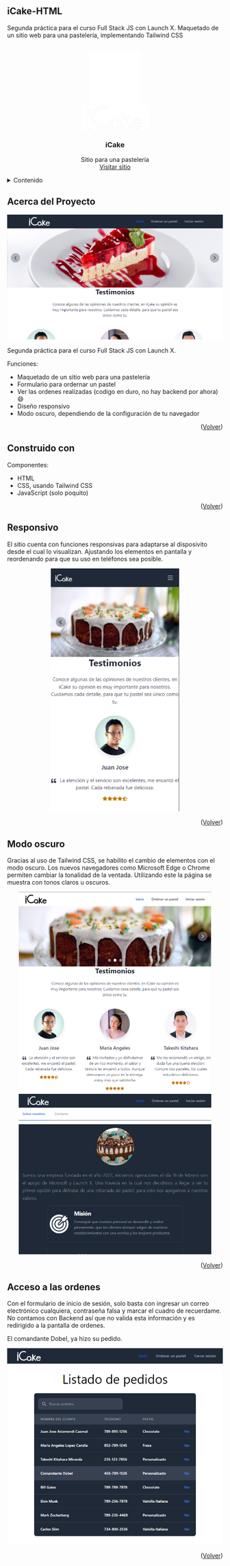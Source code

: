 ## iCake-HTML
Segunda práctica para el curso Full Stack JS con Launch X. 
Maquetado de un sitio web para una pastelería, implementando Tailwind CSS
<!-- LOGO -->
<br />
<div align="center">
  <a href="https://github.com/Josue9405/iCake-HTML">
    <img src="static/img/icon_white.png" alt="Logo" width="120" height="120">
    <br>
    <img src="static/img/logo_white_long.png" alt="Logo" width="160">
  </a>

  <h3 align="center">iCake</h3>

  <p align="center">
    Sitio para una pastelería
    <br />
    <a href="https://josue9405.github.io/iCake-HTML/">Visitar sitio</a>
  </p>
</div>

<!-- TABLA DE CONTENIDOS -->
<details>
  <summary>Contenido</summary>
  <ol>
    <li>
      <a href="#acerca-del-proyecto">Acerca del proyecto</a>
      <ul>
        <li><a href="#construido-con">Construido con</a></li>
      </ul>
    </li>
    <li><a href="#responsivo">Responsivo</a></li>
    <li><a href="#modo-oscuro">Modo oscuro</a></li>
    <li><a href="#acceso-a-las-ordenes">Acceso a las ordenes</a></li>
  </ol>
</details>

<!-- ACERCA DEL PROYECTO -->
## Acerca del Proyecto

![iCake](static/img/github/main.png)

Segunda práctica para el curso Full Stack JS con Launch X. 

Funciones:
* Maquetado de un sitio web para una pastelería
* Formulario para ordernar un pastel
* Ver las ordenes realizadas (codigo en duro, no hay backend por ahora) :smile:
* Diseño responsivo
* Modo oscuro, dependiendo de la configuración de tu navegador

<p align="right">(<a href="#icake-html">Volver</a>)</p>

<!-- CONSTRUIDO CON -->
## Construido con

Componentes:
* HTML
* CSS, usando Tailwind CSS
* JavaScript (solo poquito)

<p align="right">(<a href="#icake-html">Volver</a>)</p>

## Responsivo

El sitio cuenta con funciones responsivas para adaptarse al disposivito desde el cual lo visualizan. Ajustando los elementos en pantalla y reordenando para que su uso en teléfonos sea posible.
<div align="center">
    <img src="static/img/github/responsivo.png" alt="Responsivo" width="300">
</div>
<p align="right">(<a href="#icake-html">Volver</a>)</p>

## Modo oscuro
Gracias al uso de Tailwind CSS, se habilito el cambio de elementos con el modo oscuro. Los nuevos navegadores como Microsoft Edge o Chrome permiten cambiar la tonalidad de la ventada. Utilizando este la página se muestra con tonos claros u oscuros.
<div align="center">
    <img src="static/img/github/normal.png" alt="Responsivo" width="450">
    <img src="static/img/github/darkmode.png" alt="Responsivo" width="450">
</div>
<p align="right">(<a href="#icake-html">Volver</a>)</p>

## Acceso a las ordenes
Con el formulario de inicio de sesión, solo basta con ingresar un correo electrónico cualquiera, contraseña falsa y marcar el cuadro de recuerdame. No contamos con Backend así que no valida esta información y es redirigido a la pantalla de ordenes.

El comandante Dobel, ya hizo su pedido.
<div align="center">
    <img src="static/img/github/pedidos.png" alt="Responsivo" width="600">
</div>
<p align="right">(<a href="#icake-html">Volver</a>)</p>
